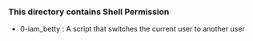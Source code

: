 ### This directory contains Shell Permission
* 0-iam_betty
:  A script that switches the current user to another user
